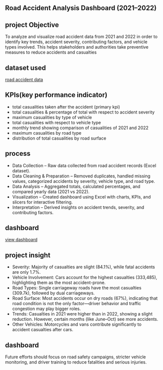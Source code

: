 ## Road Accident Analysis Dashboard (2021–2022)

## project Objective

To analyze and visualize road accident data from 2021 and 2022 in order to identify key trends, accident severity, contributing factors, and vehicle types involved. This helps stakeholders and authorities take preventive    measures to reduce accidents and casualties


## dataset used
<a href="https://github.com/keerthi-12334/data-analysis-excel-dashboard/blob/main/Road_Accident_RawData.xlsb">road accident data</a>

## KPIs(key performance indicator)

- total casualities taken after the accident (primary kpi)
- total casualities & percentage of total with respect to accident severity
- maximum casualities by type of vehicle
- total casualities with respect to vehicle type
- monthly trend showing comparison of casualities of 2021 and 2022
- maximum casualities by road type
- distribution of total casualities by road surface

## process

- Data Collection – Raw data collected from road accident records (Excel dataset).
- Data Cleaning & Preparation – Removed duplicates, handled missing values, categorized accidents by severity, vehicle type, and road type.
- Data Analysis – Aggregated totals, calculated percentages, and compared yearly data (2021 vs 2022).
- Visualization – Created dashboard using Excel with charts, KPIs, and slicers for interactive filtering.
- Interpretation – Derived insights on accident trends, severity, and contributing factors.

## dashboard
<a href="https://github.com/keerthi-12334/data-analysis-excel-dashboard/blob/main/road%20accident%20dashboard%20image.png"> view dashboard</a>

## project insight

- Severity: Majority of casualties are slight (84.1%), while fatal accidents are only 1.7%.
- Vehicle Involvement: Cars account for the highest casualties (333,485), highlighting them as the most accident-prone.
- Road Types: Single carriageway roads have the most casualties (309.7k), followed by dual carriageways.
- Road Surface: Most accidents occur on dry roads (67%), indicating that road condition is not the only factor—driver behavior and traffic congestion may play bigger roles.
- Trends: Casualties in 2021 were higher than in 2022, showing a slight reduction. However, certain months (like June–Oct) see more accidents.
- Other Vehicles: Motorcycles and vans contribute significantly to accident casualties after cars.

## dashboard
Future efforts should focus on road safety campaigns, stricter vehicle monitoring, and driver training to reduce fatalities and serious injuries.


